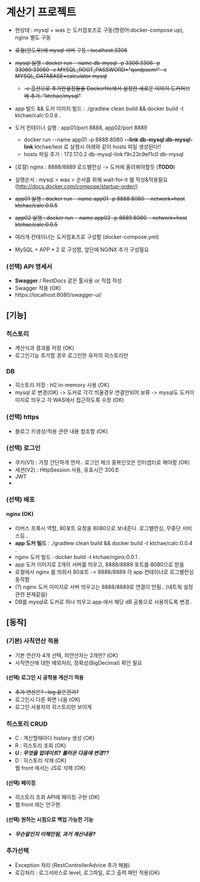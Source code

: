# 계산기 프로젝트
- 현상태 : mysql + was 는 도커컴포즈로 구동(명령어:docker-compose up), nginx 별도 구동
- ~~로컬(윈도우)에 mysql 서버 구동 : localhost:3306~~
- ~~mysql 실행 : docker run --name db-mysql -p 3306:3306 -p 33060:33060 -e MYSQL_ROOT_PASSWORD="qordpsem!" -e MYSQL_DATABASE=calculator mysql~~
  - ~~-e 옵션으로 추가한설정들을 Dockerfile에서 설정한 새로운 이미지 도커허브에 추가. "ktchae/mysql"~~
- app 빌드 && 도커 이미지 빌드 : ./gradlew clean build && docker build -t ktchae/calc:0.0.8 .
- 도커 컨테이너 실행 : app01/port 8888, app02/port 8889
  - docker run --name app01 -p 8888:8080 **--link db-mysql:db-mysql-link** ktchae/test 로 실행시 아래와 같이 hosts 파일 생성된다!!
  - hosts 파일 추가 : 172.17.0.2      db-mysql-link f9c23c9ef1c0 db-mysql 
- (로컬) nginx : 8888/8889 로드밸런싱 -> 도커에 올려봐야할듯 (**TODO**)
- 실행순서 : mysql > was >  순서를 위해 wait-for-it 쉘 작성&적용필요 (http://docs.docker.com/compose/startup-order/)

- ~~app01 실행 : docker run --name app01 -p 8888:8080 --network=host  ktchae/calc:0.0.5~~
- ~~app02 실행 : docker run --name app02 -p 8889:8080 --network=host  ktchae/calc:0.0.5~~

- 여러개 컨테이너는 도커컴포즈로 구성함 (docker-compose.yml)
- MySQL + APP * 2 로 구성함, 앞단에 NGINX 추가 구성필요



### (선택) API 명세서
- **Swagger** / RestDocs 같은 툴사용 or 직접 작성
- Swagger 적용 (OK)
- https://localhost:8080/swagger-ui/

## [기능]
### 히스토리
- 계산식과 결과를 저장 (OK)
- 로그인기능 추가할 경우 로그인한 유저의 히스토리만 
### DB
- 히스토리 저장 : H2 in-memory 사용 (OK)
- mysql 로 변경(OK) -> 도커로 각각 띄울경우 연결안되어 보류 -> mysql도 도커이미지로 띄우고 각 WAS에서 접근하도록 수정 (OK)

### (선택) https
- 블로그 키생성/적용 관련 내용 참조함 (OK)
### (선택) 로그인
- 쿠키(V1) : 가장 간단하게 먼저.. 로그인 체크 중복인것은 인터셉터로 해야함 (OK)
- 세션(V2) : HttpSession 사용, 유효시간 300초 
- JWT
- 
### (선택) 배포
#### nginx (OK)
- 리버스 프록시 역할, 80포트 요청을 8080으로 보내준다. 로그밸런싱, 무중단 서비스등..
- **app 도커 빌드** : ./gradlew clean build && docker build -t ktchae/calc:0.0.4 .
- nginx 도커 빌드 : docker build -t ktchae/nginx:0.0.1 .
- app 도커 이미지로 2개의 서버를 띄우고, 8888/8889 포트를 8080으로 받음
- 로컬에서 nginx 를 띄워서 80포트 -> 8888/8889 각 app 컨테이너로 로그밸런싱 동작함
- (?) nginx 도커 이미지로 서버 띄우고는 8888/8889로 연결이 안됨.. (네트웍 설정 관련 문제같음)
- DB를 mysql로 도커로 하나 띄우고 app 에서 해당 dB 공통으로 사용하도록 변경..

## [동작]
### (기본) 사칙연산 적용
- 기본 연산자 4개 선택, 피연산자는 2개만? (OK)
- 사칙연산에 대한 예외처리, 정확성(BigDecimal) 확인 필요

#### (선택) 로그인 시 공학용 계산기 적용
- ~~추가 연산은? : log 같은건가?~~
- 로그인시 다른 화면 나옴 (OK)
- 로그인 사용자의 히스토리만 보이게

### 히스토리 CRUD
- C : 계산할때마다 history 생성 (OK)
- R : 히스토리 조회 (OK)
- _**U : 무엇을 업데이트? 불러온 다음에 변경??**_
- D : 히스토리 삭제 (OK)  
      웹 front 에서는 JS로 삭제 (OK)
#### (선택) 페이징
- 히스토리 조회 API에 페이징 구현 (OK) 
- 웹 front 에는 안구현.
#### (선택) 원하는 시점으로 백업 가능한 기능
- _**무슨말인지 이해안됨, 과거 계산내용?**_

### 추가선택
- Exception 처리 (RestControllerAdvice 추가 해봄)
- 로깅처리 : 로그서비스로 level, 로그파일, 로그 출력 패턴 적용(OK)
